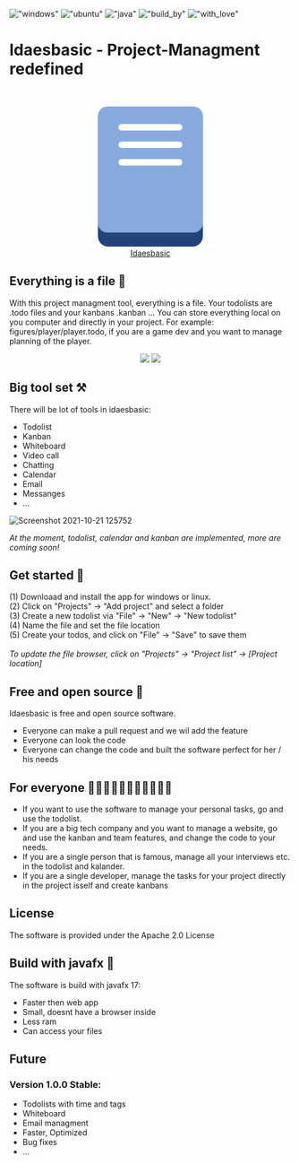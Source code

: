 !["windows"](https://img.shields.io/badge/Windows-0078D6?style=for-the-badge&logo=windows&logoColor=white)
!["ubuntu"](https://img.shields.io/badge/Ubuntu-E95420?style=for-the-badge&logo=ubuntu&logoColor=white)
!["java"](https://img.shields.io/badge/Java-ED8B00?style=for-the-badge&logo=java&logoColor=white)
!["build_by"](http://ForTheBadge.com/images/badges/built-by-developers.svg)
!["with_love"](	http://ForTheBadge.com/images/badges/built-with-love.svg)
# Idaesbasic - Project-Managment redefined

<br>
<p align="center">
  <img src="https://github.com/BenHerbst/ainm/blob/master/icon.png" width=250>
  </br>
  <a href="https://benherbst.github.io/idaesbasic">Idaesbasic</a>
</p>

## Everything is a file 💾
With this project managment tool, everything is a file. Your todolists are .todo files and your kanbans .kanban ...
You can store everything local on you computer and directly in your project. For example: figures/player/player.todo, if you are a game dev and you want to manage planning of the player.
</br>
<p align="center">
  <img src="https://user-images.githubusercontent.com/83538916/138612819-686cd80a-9ede-4f05-a017-a4ef443c6c69.png" width=350>
  <img src="https://user-images.githubusercontent.com/83538916/138612887-69677d2b-ff62-4836-9b37-9949ace6c960.png" width=200>
</p>

## Big tool set ⚒️

There will be lot of tools in idaesbasic:
- Todolist
- Kanban
- Whiteboard
- Video call
- Chatting
- Calendar
- Email
- Messanges
- ...

![Screenshot 2021-10-21 125752](https://user-images.githubusercontent.com/83538916/138264358-0fef23c1-9a94-4c22-abeb-125cec09d351.png)

_At the moment, todolist, calendar and kanban are implemented, more are coming soon!_
## Get started 🛫
(1) Downloaad and install the app for windows or linux. 
</br>
(2) Click on "Projects" -> "Add project" and select a folder
</br>
(3) Create a new todolist via "File" -> "New" -> "New todolist"
</br>
(4) Name the file and set the file location
</br>
(5) Create your todos, and click on "File" -> "Save" to save them
</br>
</br>
_To update the file browser, click on "Projects" -> "Project list" -> [Project location]_

## Free and open source 🗽

Idaesbasic is free and open source software.
- Everyone can make a pull request and we wil add the feature
- Everyone can look the code
- Everyone can change the code and built the software perfect for her / his needs

## For everyone 🧑🧑‍🦰🧑‍🦱🧑‍🦳🧑‍🦲🧔🧟
- If you want to use the software to manage your personal tasks, go and use the todolist.
- If you are a big tech company and you want to manage a website, go and use the kanban and team features, and change the code to your needs.
- If you are a single person that is famous, manage all your interviews etc. in the todolist and kalander.
- If you are a single developer, manage the tasks for your project directly in the project isself and create kanbans

## License
The software is provided under the Apache 2.0 License

## Build with javafx 💪
The software is build with javafx 17:
- Faster then web app
- Small, doesnt have a browser inside
- Less ram
- Can access your files

## Future
### Version 1.0.0 Stable:
- Todolists with time and tags
- Whiteboard
- Email managment
- Faster, Optimized
- Bug fixes
- ...
